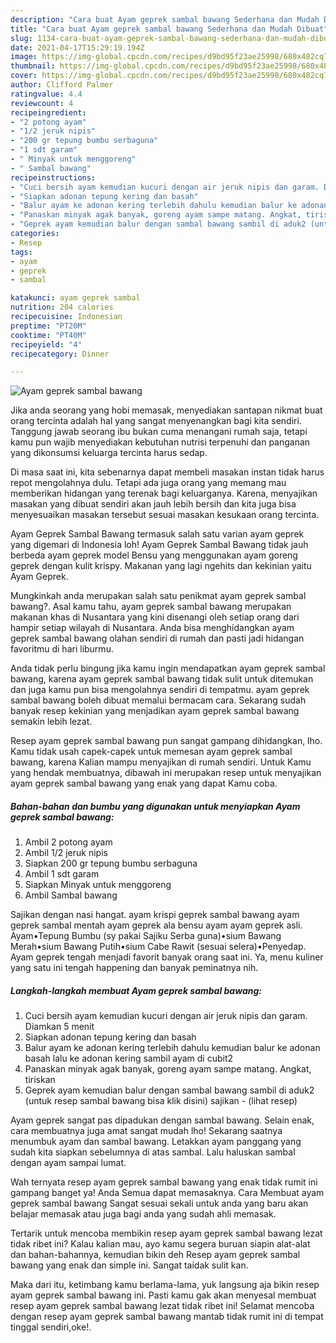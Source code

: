 ```yaml
---
description: "Cara buat Ayam geprek sambal bawang Sederhana dan Mudah Dibuat"
title: "Cara buat Ayam geprek sambal bawang Sederhana dan Mudah Dibuat"
slug: 1134-cara-buat-ayam-geprek-sambal-bawang-sederhana-dan-mudah-dibuat
date: 2021-04-17T15:29:19.194Z
image: https://img-global.cpcdn.com/recipes/d9bd95f23ae25998/680x482cq70/ayam-geprek-sambal-bawang-foto-resep-utama.jpg
thumbnail: https://img-global.cpcdn.com/recipes/d9bd95f23ae25998/680x482cq70/ayam-geprek-sambal-bawang-foto-resep-utama.jpg
cover: https://img-global.cpcdn.com/recipes/d9bd95f23ae25998/680x482cq70/ayam-geprek-sambal-bawang-foto-resep-utama.jpg
author: Clifford Palmer
ratingvalue: 4.4
reviewcount: 4
recipeingredient:
- "2 potong ayam"
- "1/2 jeruk nipis"
- "200 gr tepung bumbu serbaguna"
- "1 sdt garam"
- " Minyak untuk menggoreng"
- " Sambal bawang"
recipeinstructions:
- "Cuci bersih ayam kemudian kucuri dengan air jeruk nipis dan garam. Diamkan 5 menit"
- "Siapkan adonan tepung kering dan basah"
- "Balur ayam ke adonan kering terlebih dahulu kemudian balur ke adonan basah lalu ke adonan kering sambil ayam di cubit2"
- "Panaskan minyak agak banyak, goreng ayam sampe matang. Angkat, tiriskan"
- "Geprek ayam kemudian balur dengan sambal bawang sambil di aduk2 (untuk resep sambal bawang bisa klik disini) sajikan           (lihat resep)"
categories:
- Resep
tags:
- ayam
- geprek
- sambal

katakunci: ayam geprek sambal 
nutrition: 204 calories
recipecuisine: Indonesian
preptime: "PT20M"
cooktime: "PT40M"
recipeyield: "4"
recipecategory: Dinner

---
```



![Ayam geprek sambal bawang](https://img-global.cpcdn.com/recipes/d9bd95f23ae25998/680x482cq70/ayam-geprek-sambal-bawang-foto-resep-utama.jpg)

Jika anda seorang yang hobi memasak, menyediakan santapan nikmat buat orang tercinta adalah hal yang sangat menyenangkan bagi kita sendiri. Tanggung jawab seorang ibu bukan cuma menangani rumah saja, tetapi kamu pun wajib menyediakan kebutuhan nutrisi terpenuhi dan panganan yang dikonsumsi keluarga tercinta harus sedap.

Di masa  saat ini, kita sebenarnya dapat membeli masakan instan tidak harus repot mengolahnya dulu. Tetapi ada juga orang yang memang mau memberikan hidangan yang terenak bagi keluarganya. Karena, menyajikan masakan yang dibuat sendiri akan jauh lebih bersih dan kita juga bisa menyesuaikan masakan tersebut sesuai masakan kesukaan orang tercinta. 

Ayam Geprek Sambal Bawang termasuk salah satu varian ayam geprek yang digemari di Indonesia loh! Ayam Geprek Sambal Bawang tidak jauh berbeda ayam geprek model Bensu yang menggunakan ayam goreng geprek dengan kulit krispy. Makanan yang lagi ngehits dan kekinian yaitu Ayam Geprek.

Mungkinkah anda merupakan salah satu penikmat ayam geprek sambal bawang?. Asal kamu tahu, ayam geprek sambal bawang merupakan makanan khas di Nusantara yang kini disenangi oleh setiap orang dari hampir setiap wilayah di Nusantara. Anda bisa menghidangkan ayam geprek sambal bawang olahan sendiri di rumah dan pasti jadi hidangan favoritmu di hari liburmu.

Anda tidak perlu bingung jika kamu ingin mendapatkan ayam geprek sambal bawang, karena ayam geprek sambal bawang tidak sulit untuk ditemukan dan juga kamu pun bisa mengolahnya sendiri di tempatmu. ayam geprek sambal bawang boleh dibuat memalui bermacam cara. Sekarang sudah banyak resep kekinian yang menjadikan ayam geprek sambal bawang semakin lebih lezat.

Resep ayam geprek sambal bawang pun sangat gampang dihidangkan, lho. Kamu tidak usah capek-capek untuk memesan ayam geprek sambal bawang, karena Kalian mampu menyajikan di rumah sendiri. Untuk Kamu yang hendak membuatnya, dibawah ini merupakan resep untuk menyajikan ayam geprek sambal bawang yang enak yang dapat Kamu coba.

<!--inarticleads1-->

##### Bahan-bahan dan bumbu yang digunakan untuk menyiapkan Ayam geprek sambal bawang:

1. Ambil 2 potong ayam
1. Ambil 1/2 jeruk nipis
1. Siapkan 200 gr tepung bumbu serbaguna
1. Ambil 1 sdt garam
1. Siapkan  Minyak untuk menggoreng
1. Ambil  Sambal bawang


Sajikan dengan nasi hangat. ayam krispi geprek sambal bawang ayam geprek sambal mentah ayam geprek ala bensu ayam ayam geprek asli. Ayam•Tepung Bumbu (sy pakai Sajiku Serba guna)•sium Bawang Merah•sium Bawang Putih•sium Cabe Rawit (sesuai selera)•Penyedap. Ayam geprek tengah menjadi favorit banyak orang saat ini. Ya, menu kuliner yang satu ini tengah happening dan banyak peminatnya nih. 

<!--inarticleads2-->

##### Langkah-langkah membuat Ayam geprek sambal bawang:

1. Cuci bersih ayam kemudian kucuri dengan air jeruk nipis dan garam. Diamkan 5 menit
1. Siapkan adonan tepung kering dan basah
1. Balur ayam ke adonan kering terlebih dahulu kemudian balur ke adonan basah lalu ke adonan kering sambil ayam di cubit2
1. Panaskan minyak agak banyak, goreng ayam sampe matang. Angkat, tiriskan
1. Geprek ayam kemudian balur dengan sambal bawang sambil di aduk2 (untuk resep sambal bawang bisa klik disini) sajikan -           (lihat resep)


Ayam geprek sangat pas dipadukan dengan sambal bawang. Selain enak, cara membuatnya juga amat sangat mudah lho! Sekarang saatnya menumbuk ayam dan sambal bawang. Letakkan ayam panggang yang sudah kita siapkan sebelumnya di atas sambal. Lalu haluskan sambal dengan ayam sampai lumat. 

Wah ternyata resep ayam geprek sambal bawang yang enak tidak rumit ini gampang banget ya! Anda Semua dapat memasaknya. Cara Membuat ayam geprek sambal bawang Sangat sesuai sekali untuk anda yang baru akan belajar memasak atau juga bagi anda yang sudah ahli memasak.

Tertarik untuk mencoba membikin resep ayam geprek sambal bawang lezat tidak ribet ini? Kalau kalian mau, ayo kamu segera buruan siapin alat-alat dan bahan-bahannya, kemudian bikin deh Resep ayam geprek sambal bawang yang enak dan simple ini. Sangat taidak sulit kan. 

Maka dari itu, ketimbang kamu berlama-lama, yuk langsung aja bikin resep ayam geprek sambal bawang ini. Pasti kamu gak akan menyesal membuat resep ayam geprek sambal bawang lezat tidak ribet ini! Selamat mencoba dengan resep ayam geprek sambal bawang mantab tidak rumit ini di tempat tinggal sendiri,oke!.

